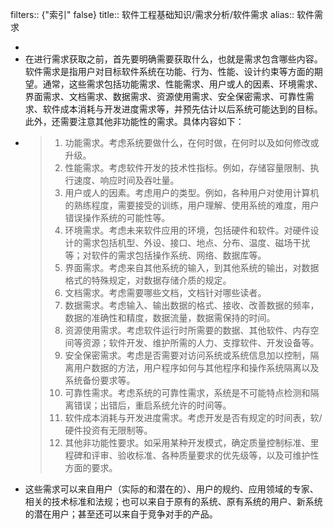 filters:: {"索引" false}
title:: 软件工程基础知识/需求分析/软件需求
alias:: 软件需求

-
- 在进行需求获取之前，首先要明确需要获取什么，也就是需求包含哪些内容。软件需求是指用户对目标软件系统在功能、行为、性能、设计约束等方面的期望。通常，这些需求包括功能需求、性能需求、用户或人的因素、环境需求、界面需求、文档需求、数据需求、资源使用需求、安全保密需求、可靠性需求、软件成本消耗与开发进度需求等，并预先估计以后系统可能达到的目标。此外，还需要注意其他非功能性的需求。具体内容如下：
- > 1. 功能需求。考虑系统要做什么，在何时做，在何时以及如何修改或升级。
  > 2. 性能需求。考虑软件开发的技术性指标。例如，存储容量限制、执行速度、响应时间及吞吐量。
  > 3. 用户或人的因素。考虑用户的类型。例如，各种用户对使用计算机的熟练程度，需要接受的训练，用户理解、使用系统的难度，用户错误操作系统的可能性等。
  > 4. 环境需求。考虑未来软件应用的环境，包括硬件和软件。对硬件设计的需求包括机型、外设、接口、地点、分布、温度、磁场干扰等；对软件的需求包括操作系统、网络、数据库等。
  > 5. 界面需求。考虑来自其他系统的输入，到其他系统的输出，对数据格式的特殊规定，对数据存储介质的规定。
  > 6. 文档需求。考虑需要哪些文档，文档针对哪些读者。
  > 7. 数据需求。考虑输入、输出数据的格式、接收、改善数据的频率，数据的准确性和精度，数据流量，数据需保持的时间。
  > 8. 资源使用需求。考虑软件运行时所需要的数据、其他软件、内存空间等资源；软件开发、维护所需的人力、支撑软件、开发设备等。
  > 9. 安全保密需求。考虑是否需要对访问系统或系统信息加以控制，隔离用户数据的方法，用户程序如何与其他程序和操作系统隔离以及系统备份要求等。
  > 10. 可靠性需求。考虑系统的可靠性需求，系统是不可能特点检测和隔离错误；出错后，重启系统允许的时间等。
  > 11. 软件成本消耗与开发进度需求。考虑开发是否有规定的时间表，软/硬件投资有无限制等。
  > 12. 其他非功能性要求。如采用某种开发模式，确定质量控制标准、里程碑和评审、验收标准、各种质量要求的优先级等，以及可维护性方面的要求。
- 这些需求可以来自用户（实际的和潜在的）、用户的规约、应用领域的专家、相关的技术标准和法规；也可以来自于原有的系统、原有系统的用户、新系统的潜在用户；甚至还可以来自于竞争对手的产品。